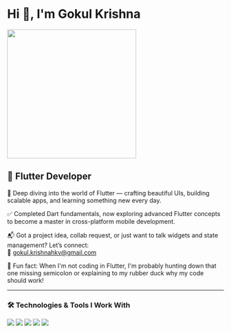 # Hi 👋, I'm Gokul Krishna

<img src="https://media.giphy.com/media/3o7aD2saalBwwftBIY/giphy.gif" width="300"/>

## 🚀 Flutter Developer

📘 Deep diving into the world of Flutter — crafting beautiful UIs, building scalable apps, and learning something new every day.

✅ Completed Dart fundamentals, now exploring advanced Flutter concepts to become a master in cross-platform mobile development.

📬 Got a project idea, collab request, or just want to talk widgets and state management? Let’s connect:  
📧 gokul.krishnahkv@gmail.com

🎯 Fun fact: When I'm not coding in Flutter, I'm probably hunting down that one missing semicolon or explaining to my rubber duck why my code should work!

---

### 🛠️ Technologies & Tools I Work With

<p>
  <img src="https://img.shields.io/badge/Flutter-02569B?logo=flutter&logoColor=white&style=for-the-badge"/>
  <img src="https://img.shields.io/badge/Dart-0175C2?logo=dart&logoColor=white&style=for-the-badge"/>
  <img src="https://img.shields.io/badge/HTML5-E34F26?logo=html5&logoColor=white&style=for-the-badge"/>
  <img src="https://img.shields.io/badge/CSS3-1572B6?logo=css3&logoColor=white&style=for-the-badge"/>
  <img src="https://img.shields.io/badge/JavaScript-F7DF1E?logo=javascript&logoColor=black&style=for-the-badge"/>
  
</p>
